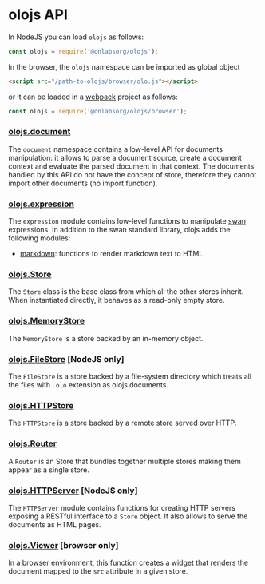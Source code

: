 # olojs API
In NodeJS you can load `olojs` as follows:

```js
const olojs = require('@onlabsorg/olojs');
```

In the browser, the `olojs` namespace can be imported as global object

```html
<script src="/path-to-olojs/browser/olo.js"></script>
```

or it can be loaded in a [webpack](https://webpack.js.org/) project as follows:

```js
const olojs = require('@onlabsorg/olojs/browser');
```

### [olojs.document](./api/document.md)
The `document` namespace contains a low-level API for documents manipulation:
it allows to parse a document source, create a document context and evaluate
the parsed document in that context. The documents handled by this API do not
have the concept of store, therefore they cannot import other documents (no
import function).

### [olojs.expression](https://github.com/onlabsorg/swan-js/blob/main/docs/api.md)
The `expression` module contains low-level functions to manipulate
[swan](https://github.com/onlabsorg/swan-js) expressions. In addition to the
swan standard library, olojs adds the following modules:
- [markdown](./swan_modules/markdown.md): functions to render markdown text to HTML

### [olojs.Store](./api/store.md)
The `Store` class is the base class from which all the other stores inherit.
When instantiated directly, it behaves as a read-only empty store.

### [olojs.MemoryStore](./api/memory-store.md)
The `MemoryStore` is a store backed by an in-memory object.

### [olojs.FileStore](./api/file-store.md) [NodeJS only]
The `FileStore` is a store backed by a file-system directory which treats all
the files with `.olo` extension as olojs documents.

### [olojs.HTTPStore](./api/http-store.md)
The `HTTPStore` is a store backed by a remote store served over HTTP.

### [olojs.Router](./api/router.md)
A `Router` is an Store that bundles together multiple stores making them appear
as a single store.

### [olojs.HTTPServer](./api/http-server.md) [NodeJS only]
The `HTTPServer` module contains functions for creating HTTP servers exposing
a RESTful interface to a `Store` object. It also allows to serve the documents
as HTML pages.

### [olojs.Viewer](./api/viewer.md) [browser only]
In a browser environment, this function creates a widget that renders the
document mapped to the `src` attribute in a given store.
